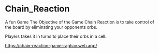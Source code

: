 # Chain_Reaction


A fun Game
The Objective of the Game Chain Reaction is to take control of the board by eliminating your opponents orbs.

Players takes it in turns to place their orbs in a cell.

https://chain-reaction-game-raghav.web.app/
